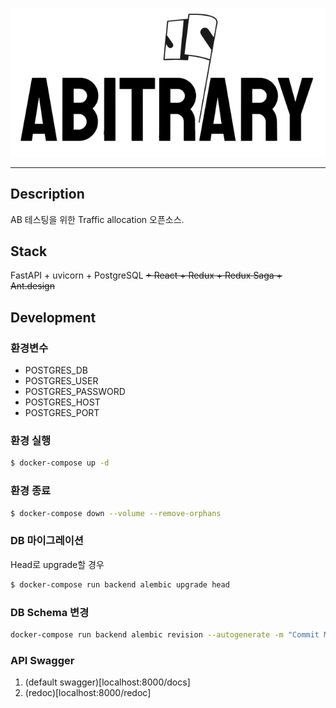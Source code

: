 <p align="center">
    <img src="abitrary-logo.png">
</p>

---

## Description

AB 테스팅을 위한 Traffic allocation 오픈소스. 

## Stack

FastAPI + uvicorn + PostgreSQL ~~+ React + Redux + Redux Saga + Ant.design~~

## Development

### 환경변수
- POSTGRES_DB
- POSTGRES_USER
- POSTGRES_PASSWORD
- POSTGRES_HOST
- POSTGRES_PORT

### 환경 실행
```sh
$ docker-compose up -d
```

### 환경 종료
```sh
$ docker-compose down --volume --remove-orphans
```

### DB 마이그레이션

Head로 upgrade할 경우

```sh
$ docker-compose run backend alembic upgrade head
```

### DB Schema 변경

```sh
docker-compose run backend alembic revision --autogenerate -m "Commit Message"
```

### API Swagger

1. (default swagger)[localhost:8000/docs]
2. (redoc)[localhost:8000/redoc]

